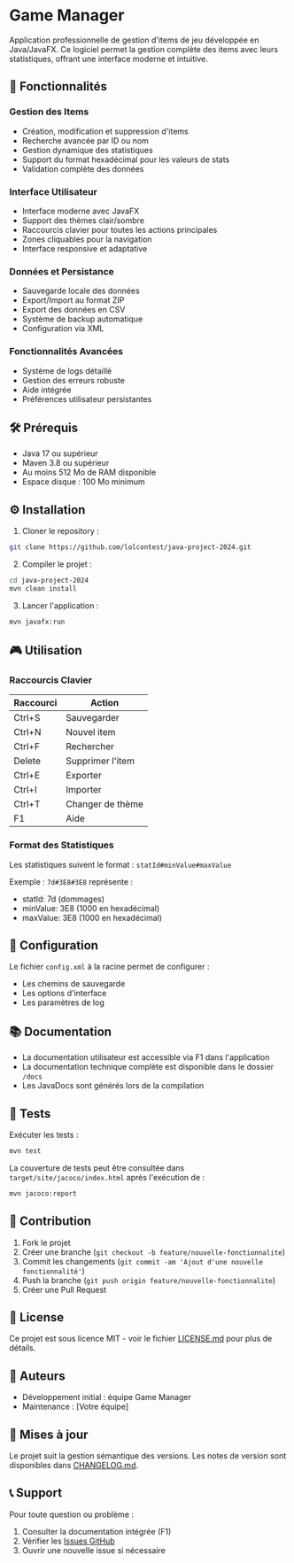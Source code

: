 # Game Manager

Application professionnelle de gestion d'items de jeu développée en Java/JavaFX. Ce logiciel permet la gestion complète des items avec leurs statistiques, offrant une interface moderne et intuitive.

## 🚀 Fonctionnalités

### Gestion des Items
- Création, modification et suppression d'items
- Recherche avancée par ID ou nom
- Gestion dynamique des statistiques
- Support du format hexadécimal pour les valeurs de stats
- Validation complète des données

### Interface Utilisateur
- Interface moderne avec JavaFX
- Support des thèmes clair/sombre
- Raccourcis clavier pour toutes les actions principales
- Zones cliquables pour la navigation
- Interface responsive et adaptative

### Données et Persistance
- Sauvegarde locale des données
- Export/Import au format ZIP
- Export des données en CSV
- Système de backup automatique
- Configuration via XML

### Fonctionnalités Avancées
- Système de logs détaillé
- Gestion des erreurs robuste
- Aide intégrée
- Préférences utilisateur persistantes

## 🛠️ Prérequis

- Java 17 ou supérieur
- Maven 3.8 ou supérieur
- Au moins 512 Mo de RAM disponible
- Espace disque : 100 Mo minimum

## ⚙️ Installation

1. Cloner le repository :
```bash
git clone https://github.com/lolcontest/java-project-2024.git
```

2. Compiler le projet :
```bash
cd java-project-2024
mvn clean install
```

3. Lancer l'application :
```bash
mvn javafx:run
```

## 🎮 Utilisation

### Raccourcis Clavier
| Raccourci    | Action                    |
|--------------|---------------------------|
| Ctrl+S       | Sauvegarder              |
| Ctrl+N       | Nouvel item              |
| Ctrl+F       | Rechercher               |
| Delete       | Supprimer l'item         |
| Ctrl+E       | Exporter                 |
| Ctrl+I       | Importer                 |
| Ctrl+T       | Changer de thème         |
| F1           | Aide                     |

### Format des Statistiques
Les statistiques suivent le format : `statId#minValue#maxValue`

Exemple : `7d#3E8#3E8` représente :
- statId: 7d (dommages)
- minValue: 3E8 (1000 en hexadécimal)
- maxValue: 3E8 (1000 en hexadécimal)

## 🔧 Configuration

Le fichier `config.xml` à la racine permet de configurer :
- Les chemins de sauvegarde
- Les options d'interface
- Les paramètres de log

## 📚 Documentation

- La documentation utilisateur est accessible via F1 dans l'application
- La documentation technique complète est disponible dans le dossier `/docs`
- Les JavaDocs sont générés lors de la compilation

## 🧪 Tests

Exécuter les tests :
```bash
mvn test
```

La couverture de tests peut être consultée dans `target/site/jacoco/index.html` après l'exécution de :
```bash
mvn jacoco:report
```

## 🤝 Contribution

1. Fork le projet
2. Créer une branche (`git checkout -b feature/nouvelle-fonctionnalite`)
3. Commit les changements (`git commit -am 'Ajout d'une nouvelle fonctionnalité'`)
4. Push la branche (`git push origin feature/nouvelle-fonctionnalite`)
5. Créer une Pull Request

## 📝 License

Ce projet est sous licence MIT - voir le fichier [LICENSE.md](LICENSE.md) pour plus de détails.

## 👥 Auteurs

- Développement initial : équipe Game Manager
- Maintenance : [Votre équipe]

## 🔄 Mises à jour

Le projet suit la gestion sémantique des versions. Les notes de version sont disponibles dans [CHANGELOG.md](CHANGELOG.md).

## 📞 Support

Pour toute question ou problème :
1. Consulter la documentation intégrée (F1)
2. Vérifier les [Issues GitHub](https://github.com/lolcontest/java-project-2024/issues)
3. Ouvrir une nouvelle issue si nécessaire